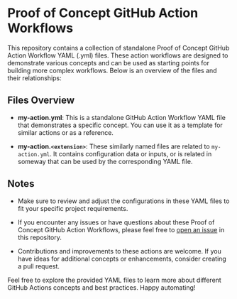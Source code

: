 # Proof of Concept GitHub Action Workflows

This repository contains a collection of standalone Proof of Concept GitHub Action Workflow YAML (.yml) files. These action workflows are designed to demonstrate various concepts and can be used as starting points for building more complex workflows. Below is an overview of the files and their relationships:

## Files Overview

- **my-action.yml**: This is a standalone GitHub Action Workflow YAML file that demonstrates a specific concept. You can use it as a template for similar actions or as a reference.

- **my-action.`<extension>`**: These similarly named files are related to `my-action.yml`. It contains configuration data or inputs, or is related in someway that can be used by the corresponding YAML file.


## Notes

- Make sure to review and adjust the configurations in these YAML files to fit your specific project requirements.

- If you encounter any issues or have questions about these Proof of Concept GitHub Action Workflows, please feel free to [open an issue](https://github.com/appatalks/POC-GitHub-Actions/issues) in this repository.

- Contributions and improvements to these actions are welcome. If you have ideas for additional concepts or enhancements, consider creating a pull request.

Feel free to explore the provided YAML files to learn more about different GitHub Actions concepts and best practices. Happy automating!

